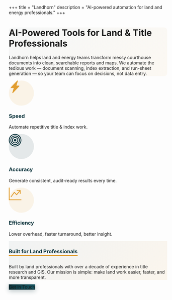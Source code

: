 +++
title = "Landhorn"
description = "AI-powered automation for land and energy professionals."
+++

<!-- Hero Section -->
<div class="hero-section text-center py-5 mb-5" style="background: linear-gradient(135deg, rgba(12,52,60,0.03) 0%, rgba(225,157,47,0.05) 100%); border-radius: 10px;">
  <h1 class="display-4 fw-bold mb-4">
    AI-Powered Tools for Land & Title Professionals
  </h1>
  <p class="lead mx-auto" style="max-width:700px;">
    Landhorn helps land and energy teams transform messy courthouse documents into clean, searchable reports and maps.
    We automate the tedious work — document scanning, index extraction, and run-sheet generation — so your team can focus on decisions, not data entry.
  </p>
</div>
<!-- Value Propositions -->
<div class="row g-4 py-5">
  <div class="col-md-4">
    <div class="card h-100 border-0 shadow-sm">
      <div class="card-body text-center p-4">
        <div class="feature-icon d-inline-flex align-items-center justify-content-center fs-2 mb-3" style="width: 80px; height: 80px; background: rgba(225,157,47,0.1); border-radius: 50%;">
          <svg xmlns="http://www.w3.org/2000/svg" width="40" height="40" fill="#E19D2F" class="bi bi-lightning-charge-fill" viewBox="0 0 16 16">
            <path d="M11.251.068a.5.5 0 0 1 .227.58L9.677 6.5H13a.5.5 0 0 1 .364.843l-8 8.5a.5.5 0 0 1-.842-.49L6.323 9.5H3a.5.5 0 0 1-.364-.843l8-8.5a.5.5 0 0 1 .615-.09z"/>
          </svg>
        </div>
        <h3 class="fs-4 fw-bold mb-3" style="color: #0C343C;">Speed</h3>
        <p class="text-muted">Automate repetitive title & index work.</p>
      </div>
    </div>
  </div>
  <div class="col-md-4">
    <div class="card h-100 border-0 shadow-sm">
      <div class="card-body text-center p-4">
        <div class="feature-icon d-inline-flex align-items-center justify-content-center fs-2 mb-3" style="width: 80px; height: 80px; background: rgba(12,52,60,0.1); border-radius: 50%;">
          <svg xmlns="http://www.w3.org/2000/svg" width="40" height="40" fill="#0C343C" class="bi bi-bullseye" viewBox="0 0 16 16">
            <path d="M8 15A7 7 0 1 1 8 1a7 7 0 0 1 0 14m0 1A8 8 0 1 0 8 0a8 8 0 0 0 0 16"/>
            <path d="M8 13A5 5 0 1 1 8 3a5 5 0 0 1 0 10m0 1A6 6 0 1 0 8 2a6 6 0 0 0 0 12"/>
            <path d="M8 11a3 3 0 1 1 0-6 3 3 0 0 1 0 6m0 1a4 4 0 1 0 0-8 4 4 0 0 0 0 8"/>
            <path d="M9.5 8a1.5 1.5 0 1 1-3 0 1.5 1.5 0 0 1 3 0"/>
          </svg>
        </div>
        <h3 class="fs-4 fw-bold mb-3" style="color: #0C343C;">Accuracy</h3>
        <p class="text-muted">Generate consistent, audit-ready results every time.</p>
      </div>
    </div>
  </div>
  <div class="col-md-4">
    <div class="card h-100 border-0 shadow-sm">
      <div class="card-body text-center p-4">
        <div class="feature-icon d-inline-flex align-items-center justify-content-center fs-2 mb-3" style="width: 80px; height: 80px; background: rgba(225,157,47,0.1); border-radius: 50%;">
          <svg xmlns="http://www.w3.org/2000/svg" width="40" height="40" fill="#E19D2F" class="bi bi-graph-up-arrow" viewBox="0 0 16 16">
            <path fill-rule="evenodd" d="M0 0h1v15h15v1H0zm10 3.5a.5.5 0 0 1 .5-.5h4a.5.5 0 0 1 .5.5v4a.5.5 0 0 1-1 0V4.9l-3.613 4.417a.5.5 0 0 1-.74.037L7.06 6.767l-3.656 5.027a.5.5 0 0 1-.808-.588l4-5.5a.5.5 0 0 1 .758-.06l2.609 2.61L13.445 4H10.5a.5.5 0 0 1-.5-.5"/>
          </svg>
        </div>
        <h3 class="fs-4 fw-bold mb-3" style="color: #0C343C;">Efficiency</h3>
        <p class="text-muted">Lower overhead, faster turnaround, better insight.</p>
      </div>
    </div>
  </div>
</div>

<!-- About Section -->
<div class="card border-0 shadow-sm my-5" style="background: linear-gradient(135deg, rgba(12,52,60,0.05) 0%, rgba(225,157,47,0.08) 100%);">
  <div class="card-body p-5">
    <div class="text-center mx-auto" style="max-width:650px;">
      <h3 class="fw-bold mb-4" style="color: #0C343C; position: relative; display: inline-block;">
        Built for Land Professionals
        <span style="position: absolute; bottom: -5px; left: 0; width: 100%; height: 3px; background: #E19D2F;"></span>
      </h3>
      <p class="lead mb-0">
        Built by land professionals with over a decade of experience in title research and GIS.
        Our mission is simple: make land work easier, faster, and more transparent.
      </p>
    </div>
  </div>
</div>

<!-- CTA -->
<div class="text-center my-5">
  <a href="/contact/" class="btn btn-primary btn-lg px-5 py-3" style="background: linear-gradient(135deg, #0C343C 0%, #165965 100%); border: none; box-shadow: 0 4px 15px rgba(12,52,60,0.3);">
    Get in Touch
  </a>
</div>
